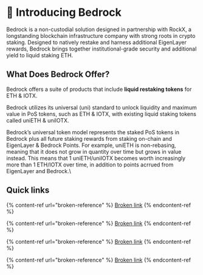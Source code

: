 # 👋 Introducing Bedrock

Bedrock is a non-custodial solution designed in partnership with RockX, a longstanding blockchain infrastructure company with strong roots in crypto staking. Designed to natively restake and harness additional EigenLayer rewards, Bedrock brings together institutional-grade security and additional yield to liquid staking ETH.

## What Does Bedrock Offer?

Bedrock offers a suite of products that include **liquid restaking tokens** for ETH & IOTX.

Bedrock utilizes its universal (uni) standard to unlock liquidity and maximum value in PoS tokens, such as ETH & IOTX, with existing liquid staking tokens called uniETH & uniIOTX.&#x20;

Bedrock’s universal token model represents the staked PoS tokens in Bedrock plus all future staking rewards from staking on-chain and EigenLayer & Bedrock Points. For example, uniETH is non-rebasing, meaning that it does not grow in quantity over time but grows in value instead. This means that 1 uniETH/uniIOTX becomes worth increasingly more than 1 ETH/IOTX over time, in addition to points acrrued from EigenLayer and Bedrock.\


## Quick links

{% content-ref url="broken-reference" %}
[Broken link](broken-reference)
{% endcontent-ref %}

{% content-ref url="broken-reference" %}
[Broken link](broken-reference)
{% endcontent-ref %}

{% content-ref url="broken-reference" %}
[Broken link](broken-reference)
{% endcontent-ref %}

{% content-ref url="broken-reference" %}
[Broken link](broken-reference)
{% endcontent-ref %}
